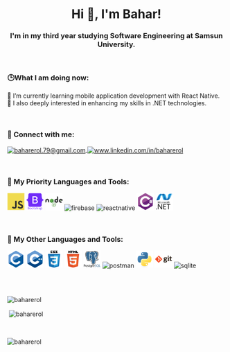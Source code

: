 <h1 align="center">Hi 👋, I'm Bahar!</h1>
<h3 align="center">I'm in my third year studying Software Engineering at Samsun University.</h3>

<br>
<h3 align="left">🕒What I am doing now:</h3>
<p align="left"> 
  🌱 I’m currently learning mobile application development with React Native. <br>
  🌱 I also deeply interested in enhancing my skills in .NET technologies.
</p>
<br>

<h3 align="left">📩 Connect with me:</h3>
<p align="left">
  <a href="mailto:baharerol.79@gmail.com" target="_blank" rel="noreferrer">
    <img align="center" src="https://upload.wikimedia.org/wikipedia/commons/7/7e/Gmail_icon_%282020%29.svg" alt="baharerol.79@gmail.com" height="30" width="30" />
  </a>
  <a href="https://www.linkedin.com/in/baharerol" target="_blank" rel="noreferrer">
    <img align="center" src="https://raw.githubusercontent.com/rahuldkjain/github-profile-readme-generator/master/src/images/icons/Social/linked-in-alt.svg" alt="www.linkedin.com/in/baharerol" height="30" width="40" />
  </a>
</p>
<br>

<h3 align="left">🔧 My Priority Languages and Tools:</h3>
<p align="left"> 
  <img src="https://raw.githubusercontent.com/devicons/devicon/master/icons/javascript/javascript-original.svg" alt="javascript" width="40" height="40"/>
  <img src="https://raw.githubusercontent.com/devicons/devicon/master/icons/bootstrap/bootstrap-plain-wordmark.svg" alt="bootstrap" width="40" height="40"/>
  <img src="https://raw.githubusercontent.com/devicons/devicon/master/icons/nodejs/nodejs-original-wordmark.svg" alt="nodejs" width="40" height="40"/>
  <img src="https://www.vectorlogo.zone/logos/firebase/firebase-icon.svg" alt="firebase" width="40" height="40"/>
  <img src="https://reactnative.dev/img/header_logo.svg" alt="reactnative" width="40" height="40"/>
  <img src="https://raw.githubusercontent.com/devicons/devicon/master/icons/csharp/csharp-original.svg" alt="csharp" width="40" height="40"/>
  <img src="https://raw.githubusercontent.com/devicons/devicon/master/icons/dot-net/dot-net-original-wordmark.svg" alt=".net" width="40" height="40"/>
</p>

<br>
<h3 align="left">🔧 My Other Languages and Tools:</h3>
<p align="left"> 
  <img src="https://raw.githubusercontent.com/devicons/devicon/master/icons/c/c-original.svg" alt="c" width="40" height="40"/>
  <img src="https://raw.githubusercontent.com/devicons/devicon/master/icons/cplusplus/cplusplus-original.svg" alt="cplusplus" width="40" height="40"/>
  <img src="https://raw.githubusercontent.com/devicons/devicon/master/icons/css3/css3-original-wordmark.svg" alt="css3" width="40" height="40"/>
  <img src="https://raw.githubusercontent.com/devicons/devicon/master/icons/html5/html5-original-wordmark.svg" alt="html5" width="40" height="40"/>
  <img src="https://raw.githubusercontent.com/devicons/devicon/master/icons/postgresql/postgresql-original-wordmark.svg" alt="postgresql" width="40" height="40"/>
  <img src="https://www.vectorlogo.zone/logos/getpostman/getpostman-icon.svg" alt="postman" width="40" height="40"/>
  <img src="https://raw.githubusercontent.com/devicons/devicon/master/icons/python/python-original.svg" alt="python" width="40" height="40"/>
  <img src="https://raw.githubusercontent.com/devicons/devicon/master/icons/git/git-original-wordmark.svg" alt="git" width="40" height="40"/>
  <img src="https://www.vectorlogo.zone/logos/sqlite/sqlite-icon.svg" alt="sqlite" width="40" height="40"/>
</p>

<br>
<br>
<p><img align="left" src="https://github-readme-stats.vercel.app/api/top-langs?username=baharerol&show_icons=true&locale=en&layout=compact" alt="baharerol" /></p>
<br>
<p>&nbsp;<img align="center" src="https://github-readme-stats.vercel.app/api?username=baharerol&show_icons=true&locale=en" alt="baharerol" /></p>
<br>
<p><img align="center" src="https://github-readme-streak-stats.herokuapp.com/?user=baharerol&" alt="baharerol" /></p>

